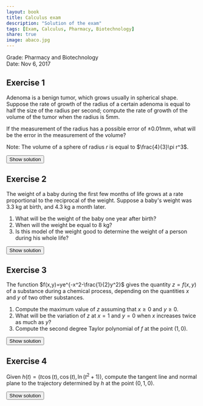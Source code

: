 ```yaml
---
layout: book
title: Calculus exam
description: "Solution of the exam"
tags: [Exam, Calculus, Pharmacy, Biotechnology]
share: true
image: abaco.jpg
---
```


Grade: Pharmacy and Biotechnology  
Date: Nov 6, 2017

## Exercise 1

Adenoma is a benign tumor, which grows usually in spherical shape.
Suppose the rate of growth of the radius of a certain adenoma is equal to half the size of the radius per second; compute the rate of growth of the volume of the tumor when the radius is 5mm.
  
If the measurement of the radius has a possible error of $\pm 0.01$mm, what will be the error in the measurement of the volume?
  
Note: The volume of a sphere of radius $r$ is equal to $\frac{4}{3}\pi r^3$.

<div><button class="solution">Show solution</button></div>
<div id="solution" style="display: none">
Rate of growth of the volume: $250\pi$ mm³/s<br/>
Error in the volume: $\pi$ mm³.
</div>

## Exercise 2
The weight of a baby during the first few months of life grows at a rate proportional to the reciprocal of the weight.
Suppose a baby's weight was 3.3 kg at birth, and 4.3 kg a month later.

1. What will be the weight of the baby one year after birth?
2. When will the weight be equal to 8 kg?
3. Is this model of the weight good to determine the weight of a person during his whole life?

<div><button class="solution">Show solution</button></div>
<div id="solution" style="display: none">
Let $t$ the time and $w(t)$ the weight of the baby at time $t$.<br/>
1. Differential equation: $w'=\frac{k}{w}$<br/>
Particular solution: $w(t)=\sqrt{7.6t+10.89}.<br/>
$w(12)=10.1$ kg.<br/>
2. At 7 months.<br/>
3. No, because the function is always increasing.
</div>

## Exercise 3
The function $f(x,y)=ye^{-x^2-\frac{1}{2}y^2}$ gives the quantity  $z=f(x,y)$ of a substance during a chemical process, depending on the quantities $x$ and $y$ of two other substances.

1. Compute the maximum value of $z$ assuming that $x\geq 0$ and $y\geq 0$.
2. What will be the variation of $z$ at $x=1$ and $y=0$ when $x$ increases twice as much as $y$?
3. Compute the second degree Taylor polynomial of $f$ at the point $(1,0)$.

<div><button class="solution">Show solution</button></div>
<div id="solution" style="display: none">
1. $f$ has a maximum at $(0,1)$ and the maximum value is $z=f(0,1)=1/\sqrt{e}$.<br/>
2. Directional derivative of $f$ at $(1,0)$ along the direction of $v=(2,1)$: $f'_v(1,0)=\frac{1}{e\sqrt{5}}.<br/>
3. $P^2_{f,(1,0)}(x,y)=\displaystyle frac{-2xy+3y}{e}$.
</div>

## Exercise 4
Given $h(t)=(t\cos(t), \cos(t), \ln(t^2+1)),$ compute the tangent line and normal plane to the trajectory determined by $h$ at the point $(0,1,0)$.


<div><button class="solution">Show solution</button></div>
<div id="solution" style="display: none">
1. Tangent line: $(t,1,0)$.<br/>
2. Normal plane: $x=0$.
</div>
